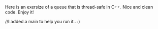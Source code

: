 Here is an exersize of a queue that is thread-safe in C++.
Nice and clean code.
Enjoy it!

//I added a main to help you run it.. :)